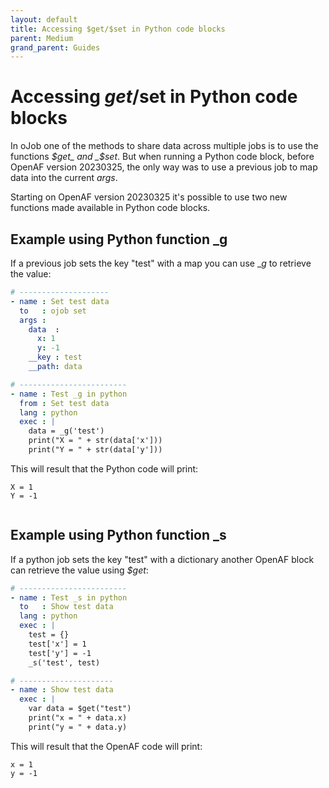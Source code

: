 ```yaml
---
layout: default
title: Accessing $get/$set in Python code blocks
parent: Medium
grand_parent: Guides
---
```


# Accessing $get/$set in Python code blocks

In oJob one of the methods to share data across multiple jobs is to use the functions _$get_ and _$set_. But when running a Python code block, before OpenAF version 20230325, the only way was to use a previous job to map data into the current _args_.

Starting on OpenAF version 20230325 it's possible to use two new functions made available in Python code blocks.

## Example using Python function _g

If a previous job sets the key "test" with a map you can use __g_ to retrieve the value:

````yaml
# --------------------
- name : Set test data
  to   : ojob set
  args :
    data  :
      x: 1
      y: -1
    __key : test
    __path: data

# ------------------------
- name : Test _g in python
  from : Set test data
  lang : python
  exec : |
    data = _g('test')
    print("X = " + str(data['x']))
    print("Y = " + str(data['y']))
````

This will result that the Python code will print:

````
X = 1
Y = -1


````

## Example using Python function _s

If a python job sets the key "test" with a dictionary another OpenAF block can retrieve the value using _$get_:

````yaml
# ------------------------
- name : Test _s in python
  to   : Show test data
  lang : python
  exec : |
    test = {}
    test['x'] = 1
    test['y'] = -1
    _s('test', test)

# ---------------------
- name : Show test data
  exec : |
    var data = $get("test")
    print("x = " + data.x)
    print("y = " + data.y)
````

This will result that the OpenAF code will print:

````
x = 1
y = -1

````